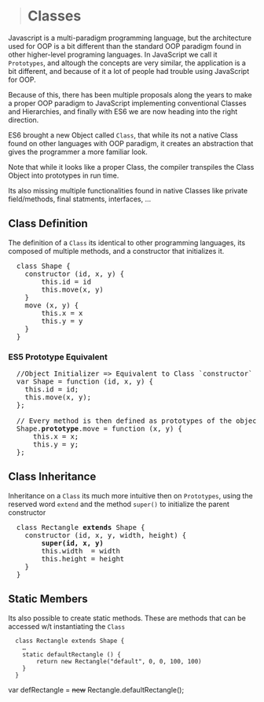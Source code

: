 > # Classes

Javascript is a multi-paradigm programming language, but the architecture used for OOP is a bit different than the standard OOP paradigm found in other higher-level programing languages. In JavaScript we call it `Prototypes`, and altough the concepts are very similar, the application is a bit different, and because of it a lot of people had trouble using JavaScript for OOP.

Because of this, there has been multiple proposals along the years to make a proper OOP paradigm to JavaScript implementing conventional Classes and Hierarchies, and finally with ES6 we are now heading into the right direction.

ES6 brought a new Object called `Class`, that while its not a native Class found on other languages with OOP paradigm, it creates an abstraction that gives the programmer a more familiar look.

Note that while it looks like a proper Class, the compiler transpiles the Class Object into prototypes in run time.

Its also missing multiple functionalities found in native Classes like private field/methods, final statments, interfaces, ... 


## Class Definition
The definition of a `Class` its identical to other programming languages, its composed of multiple methods, and a constructor that initializes it.

<pre>
  class Shape {
    constructor (id, x, y) {
        this.id = id
        this.move(x, y)
    }
    move (x, y) {
        this.x = x
        this.y = y
    }
  }
</pre>

### ES5 Prototype Equivalent
<pre>
  //Object Initializer => Equivalent to Class `constructor`
  var Shape = function (id, x, y) {
    this.id = id;
    this.move(x, y);
  };
  
  // Every method is then defined as prototypes of the object
  Shape.<b>prototype</b>.move = function (x, y) {
      this.x = x;
      this.y = y;
  };
</pre>


## Class Inheritance
Inheritance on a `Class` its much more intuitive then on `Prototypes`, using the reserved word `extend` and the method `super()` to initialize the parent constructor

<pre>
  class Rectangle <b>extends</b> Shape {
    constructor (id, x, y, width, height) {
        <b>super(id, x, y)</b>
        this.width  = width
        this.height = height
    }
  }
</pre>

## Static Members
Its also possible to create static methods. These are methods that can be accessed w/t instantiating the `Class`

```
  class Rectangle extends Shape {
    …
    static defaultRectangle () {
        return new Rectangle("default", 0, 0, 100, 100)
    }
  }
```
var defRectangle = ~~new~~ Rectangle.defaultRectangle();



